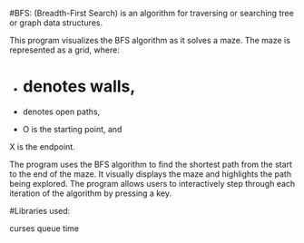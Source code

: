 #BFS: (Breadth-First Search) is an algorithm for traversing or searching tree or graph data structures.

This program visualizes the BFS algorithm as it solves a maze. The maze is represented as a grid, where:
- # denotes walls,

- <space> denotes open paths,

- O is the starting point, and

X is the endpoint.

The program uses the BFS algorithm to find the shortest path from the start to the end of the maze. It visually displays the maze and highlights the path being explored. The program allows users to interactively step through each iteration of the algorithm by pressing a key.

#Libraries used:

curses
queue
time
